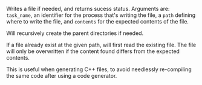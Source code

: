 Writes a file if needed, and returns sucess status. Arguments are: `task_name`, an identifier for the process that's writing the file, a `path` defining where to write the file, and `contents` for the expected contents of the file.

Will recursively create the parent directories if needed.

If a file already exist at the given path, will first read the existing file. The file will only be overwritten if the content found differs from the expected contents.

This is useful when generating C++ files, to avoid needlessly re-compiling the same code after using a code generator.
